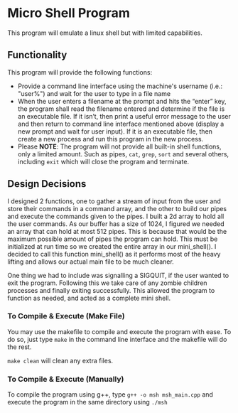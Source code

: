 # Micro Shell Program

This program will emulate a linux shell but with limited capabilities. 

## Functionality

This program will provide the following functions:
- Provide a command line interface using the machine's username (i.e.: "user%") and wait for the user to type in a file name
- When the user enters a filename at the prompt and hits the “enter” key, the program shall read the filename entered and determine if the file is an executable file. If it isn’t, then print a useful error message to the user and then return to command line interface mentioned above (display a new prompt and wait for user input). If it is an executable file, then create a new process and run this program in the new process.
- Please **NOTE**: The program will not provide all built-in shell functions, only a limited amount. Such as pipes, ```cat```, ```grep```, ```sort``` and several others, including ```exit``` which will close the program and terminate.

## Design Decisions

I designed 2 functions, one to gather a stream of input from the user and store their commands in a command array, and the other to build our pipes and execute the commands given to the pipes. I built a 2d array to hold all the user commands. As our buffer has a size of 1024, I figured we needed an array that can hold at most 512 pipes. This is because that would be the maximum possible amount of pipes the program can hold. This must be initialized at run time so we created the entire array in our mini_shell(). I decided to call this function mini_shell() as it performs most of the heavy lifting and allows our actual main file to be much cleaner.

One thing we had to include was signalling a SIGQUIT, if the user wanted to exit the program. Following this we take care of any zombie children processes and finally exiting successfully. This allowed the program to function as needed, and acted as a complete mini shell.


### To Compile & Execute (Make File)

You may use the makefile to compile and execute the program with ease. To do so, just type ```make``` in the command line interface and the makefile will do the rest.

```make clean``` will clean any extra files.

### To Compile & Execute (Manually)

To compile the program using g++, type ```g++ -o msh msh_main.cpp``` and execute the program in the same directory using ```./msh```
